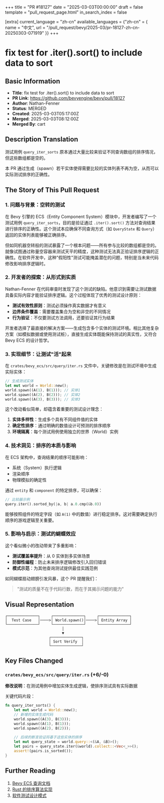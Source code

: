 +++
title = "PR #18127"
date = "2025-03-03T00:00:00"
draft = false
template = "pull_request_page.html"
in_search_index = false

[extra]
current_language = "zh-cn"
available_languages = {"zh-cn" = { name = "中文", url = "/pull_request/bevy/2025-03/pr-18127-zh-cn-20250303-071919" }}
+++








# fix test for .iter().sort() to include data to sort

## Basic Information
- **Title**: fix test for .iter().sort() to include data to sort
- **PR Link**: https://github.com/bevyengine/bevy/pull/18127
- **Author**: Nathan-Fenner
- **Status**: MERGED
- **Created**: 2025-03-03T05:17:00Z
- **Merged**: 2025-03-03T08:12:00Z
- **Merged By**: cart

## Description Translation
测试用例 `query_iter_sorts` 原本通过大量比较来验证不同查询数组的排序情况，但这些数组都是空的。

本 PR 通过生成（spawn）若干实体使得需要比较的实体列表不再为空，从而可以实际测试排序的正确性。

## The Story of This Pull Request

### 1. 问题与背景：空转的测试
在 Bevy 引擎的 ECS（Entity Component System）模块中，开发者编写了一个测试用例 `query_iter_sorts`，目的是验证通过 `.iter().sort()` 方法对查询结果进行排序的正确性。这个测试本应确保不同查询方式（如 `QueryState` 和 `Query`）返回的实体列表能够被正确排序。

但如同机器空转般的测试暴露了一个根本问题——所有参与比较的数组都是空的。就像试图通过称量空容器来测试天平的精度，这种测试无法真正验证排序逻辑的正确性。在软件开发中，这种"假阳性"测试可能掩盖潜在的问题，特别是当未来代码修改影响排序逻辑时。

### 2. 开发者的探索：从形式到实质
Nathan-Fenner 在代码审查时发现了这个测试的缺陷。他意识到需要让测试数据具备实际内容才能验证排序逻辑。这个过程体现了优秀的测试设计原则：

- **测试有效性原则**：测试必须操作真实数据才有意义
- **边界条件覆盖**：需要覆盖集合为空和非空的不同情况
- **行为验证**：不仅要测试方法调用，还要验证其行为结果

开发者选择了最直接的解决方案——生成包含多个实体的测试环境。相比其他复杂方案（如模拟数据或使用测试桩），直接生成实体既能保持测试的真实性，又符合 Bevy ECS 的设计哲学。

### 3. 实现细节：让测试"活"起来
在 `crates/bevy_ecs/src/query/iter.rs` 文件中，关键修改是在测试环境中生成实际实体：

```rust
// 生成测试实体
let mut world = World::new();
world.spawn((A(1), B(1))); // 实体1
world.spawn((A(2), B(2))); // 实体2
world.spawn((A(3), B(3))); // 实体3
```

这个改动看似简单，却蕴含着重要的测试设计理念：
1. **实体多样性**：生成多个具有不同组件值的实体
2. **确定性排序**：通过明确的数值设计可预测的排序顺序
3. **环境隔离**：每个测试用例使用独立的世界（World）实例

### 4. 技术洞见：排序的本质与影响
在 ECS 架构中，查询结果的顺序可能影响：
- 系统（System）执行逻辑
- 渲染顺序
- 物理模拟的确定性

通过 `entity` 和 `component` 的特定排序，可以确保：
```rust
// 比较器示例
query.iter().sorted_by(|a, b| a.0.cmp(&b.0))
```
能够按照组件的特定字段（如 `A(1)` 中的数值）进行稳定排序。这对需要确定执行顺序的游戏逻辑至关重要。

### 5. 影响与启示：测试的蝴蝶效应
这个看似微小的改动带来了多重影响：
- **测试覆盖率提升**：从 0 实体到多实体场景
- **防御性编程**：防止未来排序逻辑修改引入回归错误
- **模式示范**：为其他查询测试提供最佳实践范例

如同蝴蝶扇动翅膀引发风暴，这个 PR 提醒我们：
> "测试的质量不在于代码行数，而在于其揭示问题的能力"

## Visual Representation

```
┌──────────────┐     ┌──────────────┐     ┌──────────────┐
│  Test Case   │────>│ World.spawn()│────>│ Entity Array │
└──────────────┘     └──────────────┘     └──────────────┘
                          │
                          ▼
                    ┌──────────────┐
                    │ Sort Verify  │
                    └──────────────┘
```

## Key Files Changed

### `crates/bevy_ecs/src/query/iter.rs` (+6/-0)
**修改说明**：在测试用例中增加实体生成逻辑，使排序测试具有实际数据

关键代码片段：
```rust
fn query_iter_sorts() {
    let mut world = World::new();
    // 新增的实体生成代码
    world.spawn((A(3), B(3)));
    world.spawn((A(1), B(1)));
    world.spawn((A(2), B(2)));
    
    // 后续的断言验证将基于这些实体的排序
    let mut query_state = world.query::<(&A, &B)>();
    let pairs = query_state.iter(&world).collect::<Vec<_>>();
    assert!(pairs.is_sorted());
}
```

## Further Reading
1. [Bevy ECS 查询文档](https://bevyengine.org/learn/book/ecs/queries/)
2. [Rust 的排序算法实现](https://doc.rust-lang.org/std/primitive.slice.html#method.sort)
3. [软件测试设计模式](https://en.wikipedia.org/wiki/Software_testing_patterns)